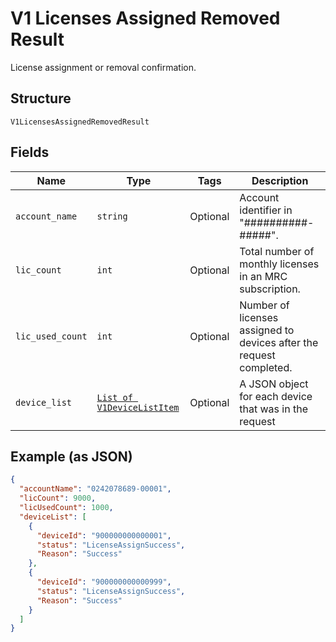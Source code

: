 
# V1 Licenses Assigned Removed Result

License assignment or removal confirmation.

## Structure

`V1LicensesAssignedRemovedResult`

## Fields

| Name | Type | Tags | Description |
|  --- | --- | --- | --- |
| `account_name` | `string` | Optional | Account identifier in "##########-#####". |
| `lic_count` | `int` | Optional | Total number of monthly licenses in an MRC subscription. |
| `lic_used_count` | `int` | Optional | Number of licenses assigned to devices after the request completed. |
| `device_list` | [`List of V1DeviceListItem`](../../doc/models/v1-device-list-item.md) | Optional | A JSON object for each device that was in the request |

## Example (as JSON)

```json
{
  "accountName": "0242078689-00001",
  "licCount": 9000,
  "licUsedCount": 1000,
  "deviceList": [
    {
      "deviceId": "900000000000001",
      "status": "LicenseAssignSuccess",
      "Reason": "Success"
    },
    {
      "deviceId": "900000000000999",
      "status": "LicenseAssignSuccess",
      "Reason": "Success"
    }
  ]
}
```

